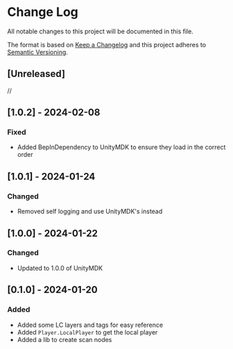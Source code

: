 # Change Log
All notable changes to this project will be documented in this file.

The format is based on [Keep a Changelog](http://keepachangelog.com/)
and this project adheres to [Semantic Versioning](http://semver.org/).

## [Unreleased]

//

## [1.0.2] - 2024-02-08

### Fixed
- Added BepInDependency to UnityMDK to ensure they load in the correct order

## [1.0.1] - 2024-01-24

### Changed
- Removed self logging and use UnityMDK's instead

## [1.0.0] - 2024-01-22

### Changed
- Updated to 1.0.0 of UnityMDK

## [0.1.0] - 2024-01-20

### Added
- Added some LC layers and tags for easy reference
- Added ``Player.LocalPlayer`` to get the local player
- Added a lib to create scan nodes